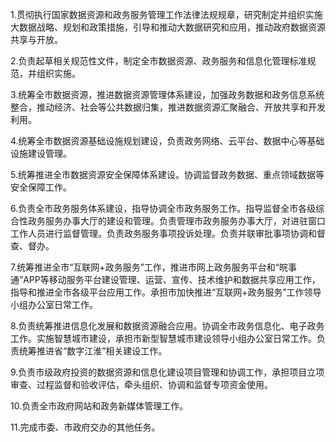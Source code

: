 1.贯彻执行国家数据资源和政务服务管理工作法律法规规章，研究制定并组织实施大数据战略、规划和政策措施，引导和推动大数据研究和应用，推动政府数据资源共享与开放。

2.负责起草相关规范性文件，制定全市数据资源、政务服务和信息化管理标准规范，并组织实施。

3.统筹全市数据资源，推进数据资源管理体系建设，加强政务数据和政务信息系统整合，推动经济、社会等公共数据归集，推进数据资源汇聚融合、开放共享和开发利用。

4.统筹全市数据资源基础设施规划建设，负责政务网络、云平台、数据中心等基础设施建设管理。

5.统筹推进全市数据资源安全保障体系建设。协调监督政务数据、重点领域数据等安全保障工作。

6.负责全市政务服务体系建设，指导协调全市政务服务工作。指导监督全市各级综合性政务服务办事大厅的建设和管理。负责管理市政务服务办事大厅，对进驻窗口工作人员进行监督管理。负责政务服务事项投诉处理。负责并联审批事项协调和督查、督办。

7.统筹推进全市“互联网+政务服务”工作，推进市网上政务服务平台和“皖事通”APP等移动服务平台建设管理、运营、宣传、技术维护和数据共享应用工作，指导和推进全市各级平台应用工作。承担市加快推进“互联网+政务服务”工作领导小组办公室日常工作。

8.负责统筹推进信息化发展和数据资源融合应用。协调全市政务信息化、电子政务工作。实施智慧城市建设，承担市新型智慧城市建设领导小组办公室日常工作。负责统筹推进省“数字江淮”相关建设工作。

9.负责市级政府投资的数据资源和信息化建设项目管理和协调工作，承担项目立项审查、过程监督和验收评估，牵头组织、协调和监督专项资金使用。

10.负责全市政府网站和政务新媒体管理工作。

11.完成市委、市政府交办的其他任务。